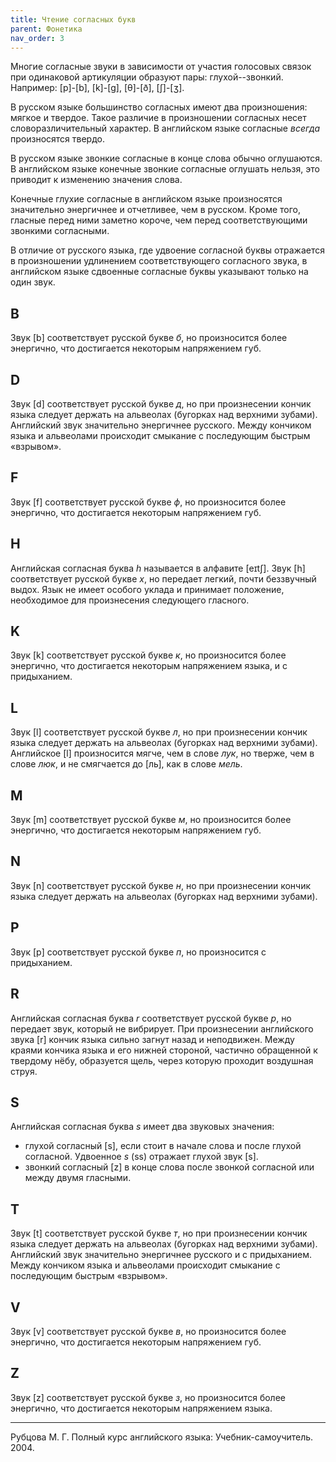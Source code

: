 ```yaml
---
title: Чтение согласных букв
parent: Фонетика
nav_order: 3
---
```


Многие согласные звуки в зависимости от участия голосовых связок при
одинаковой артикуляции образуют пары: глухой--звонкий.  Например:
[p]-[b], [k]-[ɡ], [θ]-[ð], [ʃ]-[ʒ].

В русском языке большинство согласных имеют два произношения: мягкое и
твердое.  Такое различие в произношении согласных несет
словоразличительный характер.  В английском языке согласные *всегда*
произносятся твердо.

В русском языке звонкие согласные в конце слова обычно оглушаются.  В
английском языке конечные звонкие согласные оглушать нельзя, это
приводит к изменению значения слова.

Конечные глухие согласные в английском языке произносятся значительно
энергичнее и отчетливее, чем в русском.  Кроме того, гласные перед
ними заметно короче, чем перед соответствующими звонкими согласными.

В отличие от русского языка, где удвоение согласной буквы отражается в
произношении удлинением соответствующего согласного звука, в
английском языке сдвоенные согласные буквы указывают только на один
звук.

## B

Звук [b] соответствует русской букве *б*, но произносится более
энергично, что достигается некоторым напряжением губ.

## D

Звук [d] соответствует русской букве *д*, но при произнесении кончик
языка следует держать на альвеолах (бугорках над верхними зубами).
Английский звук значительно энергичнее русского.  Между кончиком языка
и альвеолами происходит смыкание с последующим быстрым «взрывом».

## F

Звук [f] соответствует русской букве *ф*, но произносится более
энергично, что достигается некоторым напряжением губ.

## H

Английская согласная буква *h* называется в алфавите [eɪtʃ].  Звук [h]
соответствует русской букве *х*, но передает легкий, почти беззвучный
выдох.  Язык не имеет особого уклада и принимает положение,
необходимое для произнесения следующего гласного.

## K

Звук [k] соответствует русской букве *к*, но произносится более
энергично, что достигается некоторым напряжением языка, и с
придыханием.

## L

Звук [l] соответствует русской букве *л*, но при произнесении кончик
языка следует держать на альвеолах (бугорках над верхними зубами).
Английское [l] произносится мягче, чем в слове *лук*, но тверже, чем в
слове *люк*, и не смягчается до [ль], как в слове *мель*.

## M

Звук [m] соответствует русской букве *м*, но произносится более
энергично, что достигается некоторым напряжением губ.

## N

Звук [n] соответствует русской букве *н*, но при произнесении кончик
языка следует держать на альвеолах (бугорках над верхними зубами).

## P

Звук [p] соответствует русской букве *п*, но произносится с
придыханием.

## R

Английская согласная буква *r* соответствует русской букве *р*, но
передает звук, который не вибрирует.  При произнесении английского
звука [r] кончик языка сильно загнут назад и неподвижен.  Между краями
кончика языка и его нижней стороной, частично обращенной к твердому
нёбу, образуется щель, через которую проходит воздушная струя.

## S

Английская согласная буква *s* имеет два звуковых значения:
- глухой согласный [s], если стоит в начале слова и после глухой
  согласной.  Удвоенное *s* (ss) отражает глухой звук [s].
- звонкий согласный [z] в конце слова после звонкой согласной или
  между двумя гласными.

## T

Звук [t] соответствует русской букве *т*, но при произнесении кончик
языка следует держать на альвеолах (бугорках над верхними зубами).
Английский звук значительно энергичнее русского и с придыханием.
Между кончиком языка и альвеолами происходит смыкание с последующим
быстрым «взрывом».

## V

Звук [v] соответствует русской букве *в*, но произносится более
энергично, что достигается некоторым напряжением губ.

## Z

Звук [z] соответствует русской букве *з*, но произносится более
энергично, что достигается некоторым напряжением языка.

---

Рубцова М. Г.  Полный курс английского языка: Учебник-самоучитель.
2004.
